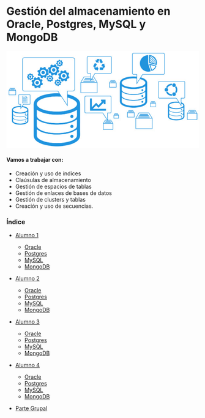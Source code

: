 # Gestión del almacenamiento en Oracle, Postgres, MySQL y MongoDB

![Almacenamiento](image/Almacenamiento.png)

#### Vamos a trabajar con: 

* Creación y uso de índices 
* Claúsulas de almacenamiento 
* Gestión de espacios de tablas 
* Gestión de enlaces de bases de datos 
* Gestión de clusters y tablas 
* Creación y uso de secuencias.

### Índice

* [Alumno 1]()
  * [Oracle]()
  * [Postgres]()
  * [MySQL]()
  * [MongoDB]()
  
* [Alumno 2]()
  * [Oracle]()
  * [Postgres]()
  * [MySQL]()
  * [MongoDB]()

* [Alumno 3]()
  * [Oracle]()
  * [Postgres]()
  * [MySQL]()
  * [MongoDB]()

* [Alumno 4](https://github.com/MoralG/Gestion_del_Almacenamiento_BBDD/blob/master/AlejandroM_Individual.md#alumno-4)
  * [Oracle](https://github.com/MoralG/Gestion_del_Almacenamiento_BBDD/blob/master/AlejandroM_Individual.md#oracle)
  * [Postgres](https://github.com/MoralG/Gestion_del_Almacenamiento_BBDD/blob/master/AlejandroM_Individual.md#postgres)
  * [MySQL](https://github.com/MoralG/Gestion_del_Almacenamiento_BBDD/blob/master/AlejandroM_Individual.md#mysql)
  * [MongoDB](https://github.com/MoralG/Gestion_del_Almacenamiento_BBDD/blob/master/AlejandroM_Individual.md#mongodb)
  
* [Parte Grupal](https://github.com/MoralG/Gestion_del_Almacenamiento_BBDD/blob/master/Grupal_Almacenamiento.md#parte-grupal)
